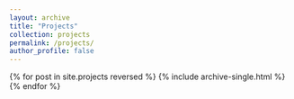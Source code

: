 ```yaml
---
layout: archive
title: "Projects"
collection: projects
permalink: /projects/
author_profile: false
---
```


{% for post in site.projects reversed %}
  {% include archive-single.html %}
{% endfor %}
